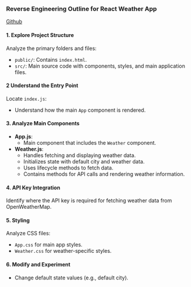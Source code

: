 ### Reverse Engineering Outline for React Weather App
[Github](https://github.com/ayushkul/react-weather-app)

#### 1. Explore Project Structure
Analyze the primary folders and files:
- `public/`: Contains `index.html`.
- `src/`: Main source code with components, styles, and main application files.

#### 2 Understand the Entry Point
Locate `index.js`:
- Understand how the main `App` component is rendered.

#### 3. Analyze Main Components
- **App.js**:
  - Main component that includes the `Weather` component.
- **Weather.js**:
  - Handles fetching and displaying weather data.
  - Initializes state with default city and weather data.
  - Uses lifecycle methods to fetch data.
  - Contains methods for API calls and rendering weather information.

#### 4. API Key Integration
Identify where the API key is required for fetching weather data from OpenWeatherMap.

#### 5. Styling
Analyze CSS files:
- `App.css` for main app styles.
- `Weather.css` for weather-specific styles.

#### 6. Modify and Experiment
- Change default state values (e.g., default city).